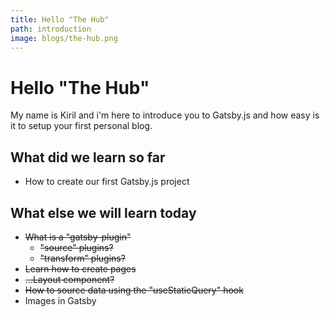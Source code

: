 ```yaml
---
title: Hello "The Hub"
path: introduction
image: blogs/the-hub.png
---
```


# Hello "The Hub"

My name is Kiril and i'm here to introduce you to Gatsby.js and how easy is it to setup your first personal blog.

## What did we learn so far

- How to create our first Gatsby.js project

## What else we will learn today

- ~~What is a "gatsby-plugin"~~
  - ~~"source" plugins?~~
  - ~~"transform" plugins?~~
- ~~Learn how to create pages~~
- ~~...Layout component?~~
- ~~How to source data using the "useStaticQuery" hook~~
- Images in Gatsby

